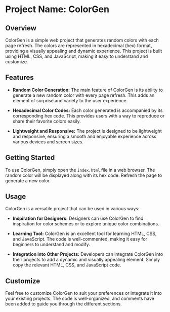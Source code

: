 # Project Name: ColorGen

## Overview

ColorGen is a simple web project that generates random colors with each page refresh. The colors are represented in hexadecimal (hex) format, providing a visually appealing and dynamic experience. This project is built using HTML, CSS, and JavaScript, making it easy to understand and customize.

## Features

- **Random Color Generation:** The main feature of ColorGen is its ability to generate a new random color with every page refresh. This adds an element of surprise and variety to the user experience.

- **Hexadecimal Color Codes:** Each color generated is accompanied by its corresponding hex code. This provides users with a way to reproduce or share their favorite colors easily.

- **Lightweight and Responsive:** The project is designed to be lightweight and responsive, ensuring a smooth and enjoyable experience across various devices and screen sizes.

## Getting Started

To use ColorGen, simply open the `index.html` file in a web browser. The random color will be displayed along with its hex code. Refresh the page to generate a new color.

## Usage

ColorGen is a versatile project that can be used in various ways:

- **Inspiration for Designers:** Designers can use ColorGen to find inspiration for color schemes or to explore unique color combinations.

- **Learning Tool:** ColorGen is an excellent tool for learning HTML, CSS, and JavaScript. The code is well-commented, making it easy for beginners to understand and modify.

- **Integration into Other Projects:** Developers can integrate ColorGen into their projects to add a dynamic and visually appealing element. Simply copy the relevant HTML, CSS, and JavaScript code.

## Customize

Feel free to customize ColorGen to suit your preferences or integrate it into your existing projects. The code is well-organized, and comments have been added to guide you through the different sections.


